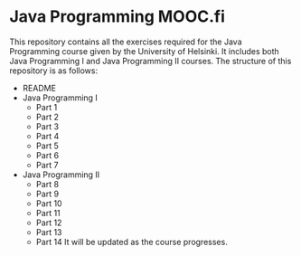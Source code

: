 # Java Programming MOOC.fi
This repository contains all the exercises required for the Java Programming course given by the University of Helsinki. It includes both Java Programming I and Java Programming II courses.
The structure of this repository is as follows:
- README
- Java Programming I
  - Part 1
  - Part 2
  - Part 3
  - Part 4
  - Part 5
  - Part 6
  - Part 7
- Java Programming II
  - Part 8
  - Part 9
  - Part 10
  - Part 11
  - Part 12
  - Part 13
  - Part 14
It will be updated as the course progresses.
